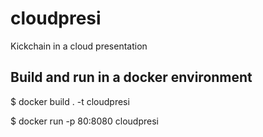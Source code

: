 # cloudpresi
Kickchain in a cloud presentation

## Build and run in a docker environment

  $ docker build . -t cloudpresi

  $ docker run -p 80:8080 cloudpresi


